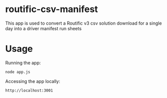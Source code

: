 # routific-csv-manifest

This app is used to convert a Routific v3 csv solution download for a single day into a driver manifest run sheets

# Usage

Running the app:

```
node app.js
```

Accessing the app locally:

```
http://localhost:3001
```
